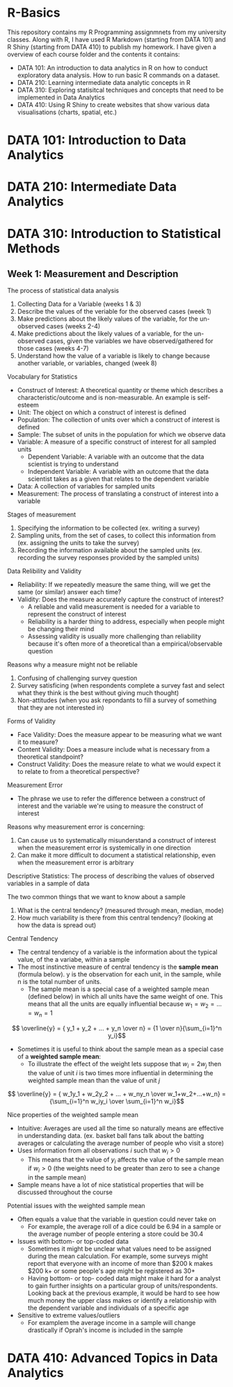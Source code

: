 # R-Basics

This repository contains my R Programming assignmnets from my university classes. Along with R, I have used R Markdown (starting from DATA 101) and R Shiny (starting from DATA 410) to publish my homework. I have given a overview of each course folder and the contents it contains:

* DATA 101: An introduction to data analytics in R on how to conduct exploratory data analysis. How to run basic R commands on a dataset.
* DATA 210: Learning intermediate data analytic concepts in R
* DATA 310: Exploring statisitcal techniques and concepts that need to be implemented in Data Analytics
* DATA 410: Using R Shiny to create websites that show various data visualisations (charts, spatial, etc.)

# DATA 101: Introduction to Data Analytics

# DATA 210: Intermediate Data Analytics

# DATA 310: Introduction to Statistical Methods

## Week 1: Measurement and Description

The process of statistical data analysis
1. Collecting Data for a Variable (weeks 1 & 3)
2. Describe the values of the veriable for the observed cases (week 1)
3. Make predictions about the likely values of the variable, for the un-observed cases (weeks 2-4)
4. Make predictions about the likely values of a variable, for the un-observed cases, given the variables we have observed/gathered for those cases (weeks 4-7)
5. Understand how the value of a variable is likely to change because another variable, or variables, changed (week 8)

Vocabulary for Statistics 
* Construct of Interest: A theoretical quantity or theme which describes a characteristic/outcome and is non-measurable. An example is self-esteem
* Unit: The object on which a construct of interest is defined
* Population: The collection of units over which a construct of interest is defined
* Sample: The subset of units in the population for which we observe data
* Variable: A measure of a specific construct of interest for all sampled units
    * Dependent Variable: A variable with an outcome that the data scientist is trying to understand
    * Independent Variable: A variable with an outcome that the data scientist takes as a given that relates to the dependent variable
* Data: A collection of variables for sampled units
* Measurement: The process of translating a construct of interest into a variable

Stages of measurement
1. Specifying the information to be collected (ex. writing a survey)
2. Sampling units, from the set of cases, to collect this information from (ex. assigning the units to take the survey)
3. Recording the information available about the sampled units (ex. recording the survey responses provided by the sampled units)

Data Relibility and Validity
* Reliability: If we repeatedly measure the same thing, will we get the same (or similar) answer each time?
* Validity: Does the measure accurately capture the construct of interest?
   * A reliable and valid measurement is needed for a variable to represent the construct of interest
   * Reliability is a harder thing to address, especially when people might be changing their mind
   * Assessing validity is usually more challenging than reliability because it's often more of a theoretical than a empirical/observable question
 
Reasons why a measure might not be reliable
1. Confusing of challenging survey question
2. Survey satisficing (when respondents complete a survey fast and select what they think is the best without giving much thought)
3. Non-attitudes (when you ask repondants to fill a survey of something that they are not interested in)

Forms of Validity
* Face Validity: Does the measure appear to be measuring what we want it to measure?
* Content Validity: Does a measure include what is necessary from a theoretical standpoint?
* Construct Validity: Does the measure relate to what we would expect it to relate to from a theoretical perspective?

Measurement Error
* The phrase we use to refer the difference between a construct of interest and the variable we're using to measure the construct of interest 

Reasons why measurement error is concerning:
1. Can cause us to systematically misunderstand a construct of interest when the measurement error is systemically in one direction
3. Can make it more difficult to document a statistical relationship, even when the measurement error is arbitrary

Descriptive Statistics: The process of describing the values of observed variables in a sample of data

The two common things that we want to know about a sample
1. What is the central tendency? (measured through mean, median, mode)
2. How much variability is there from this central tendency? (looking at how the data is spread out)

Central Tendency
* The central tendency of a variable is the information about the typical value, of the a variabe, within a sample
* The most instinctive measure of central tendency is the **sample mean** (formula below). y is the observation for each unit, in the sample, while n is the total number of units.
  * The sample mean is a special case of a weighted sample mean (defined below) in which all units have the same weight of one. This means that all the units are equally influential because $w_1 = w_2 = ... = w_n = 1$

$$ \overline{y} = { y_1 + y_2 + ... + y_n \over n} = {1 \over n}{\sum_{i=1}^n y_i}$$

* Sometimes it is useful to think about the sample mean as a special case of a **weighted sample mean**:
   * To illustrate the effect of the weight lets suppose that $w_i=2w_j$ then the value of unit $i$ is two times more influential in determining the weighted sample mean than the value of unit $j$

$$ \overline{y} = { w_1y_1 + w_2y_2 + ... + w_ny_n \over w_1+w_2+...+w_n} = {\sum_{i=1}^n w_iy_i \over \sum_{i=1}^n w_i}$$

Nice properties of the weighted sample mean
* Intuitive: Averages are used all the time so naturally means are effective in understanding data. (ex. basket ball fans talk about the batting averages or calculating the average number of people who visit a store)
* Uses information from all observations $i$ such that $w_i > 0$
   * This means that the value of $y_i$ affects the value of the sample mean if $w_i > 0$ (the weights need to be greater than zero to see a change in the sample mean)
* Sample means have a lot of nice statistical properties that will be discussed throughout the course

Potential issues with the weighted sample mean
* Often equals a value that the variable in question could never take on
   * For example, the average roll of a dice could be 6.94 in a sample or the average number of people entering a store could be 30.4
* Issues with bottom- or top-coded data
   * Sometimes it might be unclear what values need to be assigned during the mean calculation. For example, some surveys might report that everyone with an income of more than $200 k makes $200 k+ or some people's age might be registered as 30+
   * Having bottom- or top- coded data might make it hard for a analyst to gain further insights on a particular group of units/respondents. Looking back at the previous example, it would be hard to see how much money the upper class makes or identify a relationship with the dependent variable and individuals of a specific age
* Sensitive to extreme values/outliers
   * For examplem the average income in a sample will change drastically if Oprah's income is included in the sample

# DATA 410: Advanced Topics in Data Analytics
